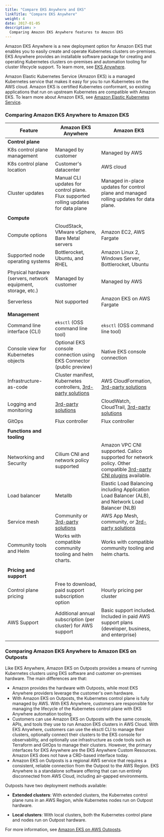 ```yaml
---
title: "Compare EKS Anywhere and EKS"
linkTitle: "Compare EKS Anywhere"
weight: 4
date: 2017-01-05
description: >
  Comparing Amazon EKS Anywhere features to Amazon EKS
---
```


Amazon EKS Anywhere is a new deployment option for Amazon EKS
that enables you to easily create and operate Kubernetes clusters on-premises.
EKS Anywhere provides an installable software package for creating and operating Kubernetes clusters on-premises
and automation tooling for cluster lifecycle support.
To learn more, see [EKS Anywhere](https://aws.amazon.com/eks/eks-anywhere/).


Amazon Elastic Kubernetes Service (Amazon EKS) is a managed Kubernetes service that makes it easy for you to run Kubernetes on the AWS cloud.
Amazon EKS is certified Kubernetes conformant, so existing applications that run on upstream Kubernetes are compatible with Amazon EKS.
To learn more about Amazon EKS, see [Amazon Elastic Kubernetes Service](https://aws.amazon.com/eks/).


### Comparing Amazon EKS Anywhere to Amazon EKS

| Feature                 | Amazon EKS Anywhere | Amazon EKS                      |
|-------------------------|---------------------|---------------------------------|
| **Control plane** ||||
| K8s control plane management      | Managed by customer                  | Managed by AWS                  |
| K8s control plane location        | Customer's datacenter                 | AWS cloud                       |
| Cluster updates        | Manual CLI updates for control plane. Flux supported rolling updates for data plane | Managed in-place updates for control plane and managed rolling updates for data plane.                       |
||||
| **Compute** |||
| Compute options | CloudStack, VMware vSphere, Bare Metal servers | Amazon EC2, AWS Fargate | 
| Supported node operating systems   | Bottlerocket, Ubuntu, and RHEL         | Amazon Linux 2, Windows Server, Bottlerocket, Ubuntu |
| Physical hardware (servers, network equipment, storage, etc.) | Managed by customer | Managed by AWS |
| Serverless | Not supported | Amazon EKS on AWS Fargate |
||||
| **Management** | | |
| Command line interface (CLI)  | `eksctl` (OSS command line tool)        | `eksctl` (OSS command line tool) |
| Console view for Kubernetes objects | Optional EKS console connection using EKS Connector (public preview) | Native EKS console connection|
| Infrastructure-as-code        | Cluster manifest, Kubernetes controllers, [3rd-party solutions](https://aws.amazon.com/eks/eks-anywhere/partners/)            | AWS CloudFormation, [3rd-party solutions](https://aws.amazon.com/eks/partners/) |
| Logging and monitoring        | [3rd-party solutions](https://aws.amazon.com/eks/eks-anywhere/partners/)            | CloudWatch, CloudTrail, [3rd-party solutions](https://aws.amazon.com/eks/partners/) |
| GitOps                        | Flux controller | Flux controller                 |
||||
| **Functions and tooling** | | |
| Networking and Security       | Cilium CNI and network policy supported | Amazon VPC CNI supported. Calico supported for network policy. Other compatible [3rd-party CNI plugins](https://docs.aws.amazon.com/eks/latest/userguide/alternate-cni-plugins.html) available.|
| Load balancer                 | Metallb | Elastic Load Balancing including Application Load Balancer (ALB), and Network Load Balancer (NLB) |
| Service mesh                  | Community or [3rd-party solutions](https://aws.amazon.com/eks/eks-anywhere/partners/)    | AWS App Mesh, community, or [3rd-party solutions](https://aws.amazon.com/eks/partners/) |
| Community tools and Helm      | Works with compatible community tooling and helm charts.  | Works with compatible community tooling and helm charts. |
||||
| **Pricing and support** |||
| Control plane pricing                       | Free to download, paid support subscription option  | Hourly pricing per cluster |
| AWS Support                       | Additional annual subscription (per cluster) for AWS support | Basic support included. Included in paid AWS support plans (developer, business, and enterprise)  |
||||

### Comparing Amazon EKS Anywhere to Amazon EKS on Outposts

Like EKS Anywhere, Amazon EKS on Outposts provides a means of running Kubernetes clusters using EKS software and customer on-premises hardware.
The main differences are that:

* Amazon provides the hardware with Outposts, while most EKS Anywhere providers leverage the customer's own hardware.
* With Amazon EKS on Outposts, the Kubernetes control plane is fully managed by AWS. With EKS Anywhere, customers are responsible for managing the lifecycle of the Kubernetes control plane with EKS Anywhere automation tooling.
* Customers can use Amazon EKS on Outposts with the same console, APIs, and tools they use to run Amazon EKS clusters in AWS Cloud. With EKS Anywhere, customers can use the eksctl CLI to manage their clusters, optionally connect their clusters to the EKS console for observability, and optionally use infrastructure as code tools such as Terraform and GitOps to manage their clusters. However, the primary interfaces for EKS Anywhere are the EKS Anywhere Custom Resources. Amazon EKS does not have a CRD-based interface today.
* Amazon EKS on Outposts is a regional AWS service that requires a consistent, reliable connection from the Outpost to the AWS Region.
EKS Anywhere is a standalone software offering that can run entirely disconnected from AWS Cloud, including air-gapped environments.

Outposts have two deployment methods available:

* **Extended clusters**: With extended clusters, the Kubernetes control plane runs in an AWS Region, while Kubernetes nodes run on Outpost hardware.

* **Local clusters**: With local clusters, both the Kubernetes control plane and nodes run on Outpost hardware.

For more information, see [Amazon EKS on AWS Outposts](https://docs.aws.amazon.com/eks/latest/userguide/eks-outposts.html).

